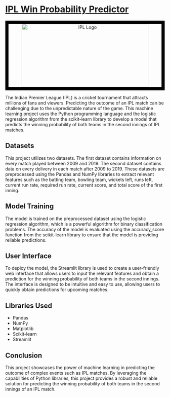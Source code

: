 
# [IPL Win Probability Predictor](https://ipl-match.onrender.com/ "IPL Win Probability Predictor")


<div align="center" style="border: 10px solid black;">
  <img src="https://wallpapercave.com/wp/wp4059913.jpg" alt="IPL Logo" height=200 width="400" />
</div>

The Indian Premier League (IPL) is a cricket tournament that attracts millions of fans and viewers. Predicting the outcome of an IPL match can be challenging due to the unpredictable nature of the game. This machine learning project uses the Python programming language and the logistic regression algorithm from the scikit-learn library to develop a model that predicts the winning probability of both teams in the second innings of IPL matches.

## Datasets

This project utilizes two datasets. The first dataset contains information on every match played between 2009 and 2019. The second dataset contains data on every delivery in each match after 2009 to 2019. These datasets are preprocessed using the Pandas and NumPy libraries to extract relevant features such as the batting team, bowling team, wickets left, runs left, current run rate, required run rate, current score, and total score of the first inning.

## Model Training

The model is trained on the preprocessed dataset using the logistic regression algorithm, which is a powerful algorithm for binary classification problems. The accuracy of the model is evaluated using the accuracy_score function from the scikit-learn library to ensure that the model is providing reliable predictions.

## User Interface

To deploy the model, the Streamlit library is used to create a user-friendly web interface that allows users to input the relevant features and obtain a prediction for the winning probability of both teams in the second innings. The interface is designed to be intuitive and easy to use, allowing users to quickly obtain predictions for upcoming matches.

## Libraries Used

* Pandas
* NumPy
* Matplotlib
* Scikit-learn
* Streamlit

## Conclusion

This project showcases the power of machine learning in predicting the outcome of complex events such as IPL matches. By leveraging the capabilities of Python libraries, this project provides a robust and reliable solution for predicting the winning probability of both teams in the second innings of an IPL match.

